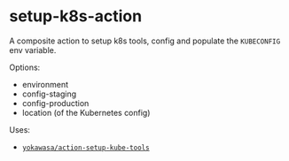 # setup-k8s-action

A composite action to setup k8s tools, config and populate the `KUBECONFIG` env variable.

Options:

- environment
- config-staging
- config-production
- location (of the Kubernetes config)

Uses:

- [`yokawasa/action-setup-kube-tools`](https://github.com/yokawasa/action-setup-kube-tools)
